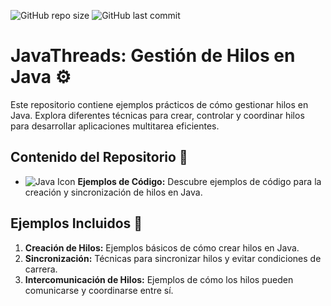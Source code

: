 ![GitHub repo size](https://img.shields.io/github/repo-size/KevinJG994/JavaThreads) ![GitHub last commit](https://img.shields.io/github/last-commit/KevinJG994/JavaThreads)

# JavaThreads: Gestión de Hilos en Java ⚙️

Este repositorio contiene ejemplos prácticos de cómo gestionar hilos en Java. Explora diferentes técnicas para crear, controlar y coordinar hilos para desarrollar aplicaciones multitarea eficientes.

## Contenido del Repositorio 📄

- ![Java Icon](https://img.icons8.com/color/24/000000/java-coffee-cup-logo.png) **Ejemplos de Código:** Descubre ejemplos de código para la creación y sincronización de hilos en Java.


## Ejemplos Incluidos 🚀

1. **Creación de Hilos:** Ejemplos básicos de cómo crear hilos en Java.
2. **Sincronización:** Técnicas para sincronizar hilos y evitar condiciones de carrera.
3. **Intercomunicación de Hilos:** Ejemplos de cómo los hilos pueden comunicarse y coordinarse entre sí.

